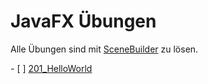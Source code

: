 # JavaFX Übungen

Alle Übungen sind mit [SceneBuilder](https://gluonhq.com) zu lösen.

- [ ] [201_HelloWorld](./201_HelloWorld/README.md)
